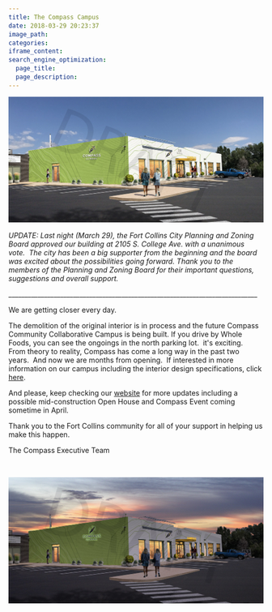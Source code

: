```yaml
---
title: The Compass Campus
date: 2018-03-29 20:23:37
image_path:
categories:
iframe_content:
search_engine_optimization:
  page_title:
  page_description:
---
```


![](/assets/images/charter-school-progress-draft4.jpg)

*UPDATE: Last night (March 29), the Fort Collins City Planning and Zoning Board approved our building at 2105 S. College Ave. with a unanimous vote.&nbsp; The city has been a big supporter from the beginning and the board was excited about the possibilities going forward. Thank you to the members of the Planning and Zoning Board for their important questions, suggestions and overall support.*

\_\_\_\_\_\_\_\_\_\_\_\_\_\_\_\_\_\_\_\_\_\_\_\_\_\_\_\_\_\_\_\_\_\_\_\_\_\_\_\_\_\_\_\_\_\_\_\_\_\_\_\_\_\_\_\_\_\_\_\_\_\_\_\_\_\_\_\_\_\_\_\_\_\_\_\_\_

We are getting closer every day.

The demolition of the original interior is in process and the future Compass Community Collaborative Campus is being built. If you drive by Whole Foods, you can see the ongoings in the north parking lot.&nbsp; it's exciting.&nbsp; From theory to reality, Compass has come a long way in the past two years.&nbsp; And now we are months from opening.&nbsp; If interested in more information on our campus including the interior design specifications, click [here](https://compassfortcollins.org/campus/).&nbsp;&nbsp;

And please, keep checking our [website](https://compassfortcollins.org/) for more updates including a possible mid-construction Open House and Compass Event coming sometime in April.&nbsp;

Thank you to the Fort Collins community for all of your support in helping us make this happen.

The Compass Executive Team

&nbsp;

![](/assets/images/charter-school-progress-draft4-dusk.jpg)

&nbsp;